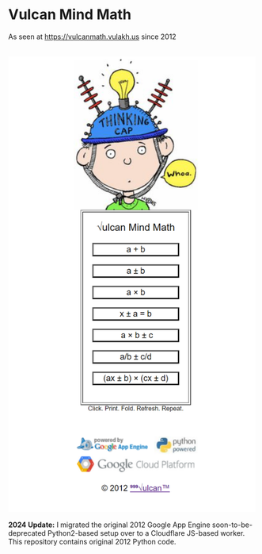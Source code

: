 # Vulcan Mind Math
 
As seen at https://vulcanmath.vulakh.us since 2012<br><br>

<img src=https://raw.githubusercontent.com/999Vulcan/VulcanMath/main/Screenshot.png width=500>

**2024 Update:** I migrated the original 2012 Google App Engine soon-to-be-deprecated Python2-based setup over to a Cloudflare JS-based worker. This repository contains original 2012 Python code.
